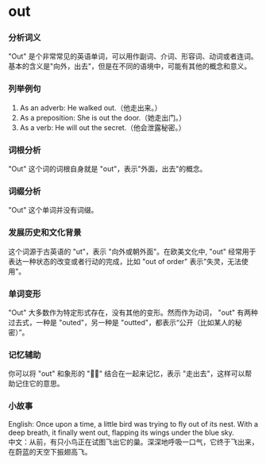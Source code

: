 # out

### 分析词义

  

"Out" 是个非常常见的英语单词，可以用作副词、介词、形容词、动词或者连词。基本的含义是"向外，出去"，但是在不同的语境中，可能有其他的概念和意义。

  

### 列举例句

  

1.  As an adverb: He walked out.（他走出来。）
2.  As a preposition: She is out the door.（她走出门。）
3.  As a verb: He will out the secret.（他会泄露秘密。）

  

### 词根分析

  

"Out" 这个词的词根自身就是 "out"，表示"外面，出去"的概念。

  

### 词缀分析

  

"Out" 这个单词并没有词缀。

  

### 发展历史和文化背景

  

这个词源于古英语的 "ut"，表示 "向外或朝外面"。在欧美文化中, "out" 经常用于表达一种状态的改变或者行动的完成，比如 "out of order" 表示"失灵，无法使用"。

  

### 单词变形

  

"Out" 大多数作为特定形式存在，没有其他的变形。然而作为动词， "out" 有两种过去式，一种是 "outed"，另一种是 "outted"，都表示“公开（比如某人的秘密）”。

  

### 记忆辅助

  

你可以将 "out" 和象形的 "🏃‍♂️" 结合在一起来记忆，表示 "走出去"，这样可以帮助记住它的意思。

  

### 小故事

  

English: Once upon a time, a little bird was trying to fly out of its nest. With a deep breath, it finally went out, flapping its wings under the blue sky.  
中文：从前，有只小鸟正在试图飞出它的巢。深深地呼吸一口气，它终于飞出来，在蔚蓝的天空下振翅高飞。
